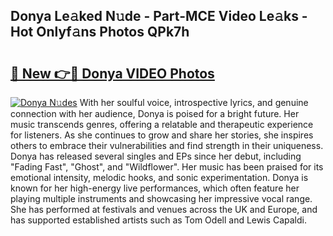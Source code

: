 ## Donya Le𝚊ked N𝚞de - Part-MCE Video Le𝚊ks - Hot Onlyf𝚊ns Photos QPk7h

# <h2><a href="http://ac50736.deff.icu/?id=Donya">🔗 New 👉🔴 Donya VIDEO Photos</a></h2>

[![Donya N𝚞des](https://i.imgur.com/rIISA9y.gif)](http://ac50736.deff.icu/?id=Donya)
With her soulful voice, introspective lyrics, and genuine connection with her audience, Donya is poised for a bright future. Her music transcends genres, offering a relatable and therapeutic experience for listeners. As she continues to grow and share her stories, she inspires others to embrace their vulnerabilities and find strength in their uniqueness. Donya has released several singles and EPs since her debut, including "Fading Fast", "Ghost", and "Wildflower". Her music has been praised for its emotional intensity, melodic hooks, and sonic experimentation. Donya is known for her high-energy live performances, which often feature her playing multiple instruments and showcasing her impressive vocal range. She has performed at festivals and venues across the UK and Europe, and has supported established artists such as Tom Odell and Lewis Capaldi.
